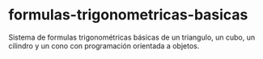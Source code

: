 # formulas-trigonometricas-basicas
Sistema de formulas trigonométricas básicas de un triangulo, un cubo, un cilindro y  un cono con programación orientada a objetos.
